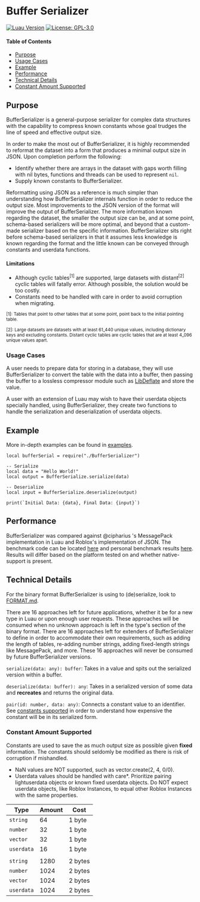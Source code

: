 # Buffer Serializer

[![Luau Version](https://img.shields.io/badge/Luau-0.670+-blue.svg)](https://github.com/luau-lang/luau/releases)
[![License: GPL-3.0](https://img.shields.io/badge/License-GPL_3.0-yellow.svg)](https://opensource.org/licenses/GPL-3.0)

#### Table of Contents
- [Purpose](#purpose)
- [Usage Cases](#usage-cases)
- [Example](#example)
- [Performance](#performance)
- [Technical Details](#technical-details)
- [Constant Amount Supported](#constant-amount-supported)

## Purpose

BufferSerializer is a general-purpose serializer for complex data structures with the capability to compress known constants whose goal trudges the line of speed and effective output size.

In order to make the most out of BufferSerializer, it is highly recommended to reformat the dataset into a form that produces a minimal output size in JSON.  Upon completion perform the following:
 - Identify whether there are arrays in the dataset with gaps worth filling with nil bytes, functions and threads can be used to represent `nil`.
 - Supply known constants to BufferSerializer.

Reformatting using JSON as a reference is much simpler than understanding how BufferSerializer internals function in order to reduce the output size.  Most improvements to the JSON version of the format will improve the output of BufferSerializer.  The more information known regarding the dataset, the smaller the output size can be, and at some point, schema-based serializers will be more optimal, and beyond that a custom-made serializer based on the specific information.  BufferSerializer sits right before schema-based serializers in that it assumes less knowledge is known regarding the format and the little known can be conveyed through constants and userdata functions.

[//]: # (TODO: Move the following to RISKS.md, as limitations are considered risks.)
#### Limitations
 - Although cyclic tables<sup>[1]</sup> are supported, large datasets with distant<sup>[2]</sup> cyclic tables will fatally error.  Although possible, the solution would be too costly.
 - Constants need to be handled with care in order to avoid corruption when migrating.

<sub>[1]: Tables that point to other tables that at some point, point back to the initial pointing table.</sub>

<sub>[2]: Large datasets are datasets with at least 61_440 unique values, including dictionary keys and excluding constants.  Distant cyclic tables are cyclic tables that are at least 4_096 unique values apart.</sub>

### Usage Cases
A user needs to prepare data for storing in a database, they will use BufferSerializer to convert the table with the data into a buffer, then passing the buffer to a lossless compressor module such as [LibDeflate](https://github.com/safeteeWow/LibDeflate) and store the value.

A user with an extension of Luau may wish to have their userdata objects specially handled, using BufferSerializer, they create two functions to handle the serialization and deserialization of userdata objects.

## Example

More in-depth examples can be found in [examples](./examples).

```luau
local bufferSerial = require("./BufferSerializer")

-- Serialize
local data = "Hello World!"
local output = BufferSerialize.serialize(data)

-- Deserialize
local input = BufferSerialize.deserialize(output)

print(`Initial Data: {data}, Final Data: {input}`)
```

## Performance

BufferSerializer was compared against @cipharius 's MessagePack implementation in Luau and Roblox's implementation of JSON.
The benchmark code can be located [here](../bench-results/bench/compare.luau) and personal benchmark results [here](../bench-results/bench/compare_results.txt).  
Results will differ based on the platform tested on and whether native-support is present.


## Technical Details

For the binary format BufferSerializer is using to (de)serialize, look to [FORMAT.md](./FORMAT.md).  

There are 16 approaches left for future applications, whether it be for a new type in Luau or upon enough user requests.  These approaches will be consumed when no unknown approach is left in the type's section of the binary format.
There are 16 approaches left for extenders of BufferSerializer to define in order to accommodate their own requirements, such as adding the length of tables, re-adding number strings, adding fixed-length strings like MessagePack, and more.  These 16 approaches will never be consumed by future BufferSerializer versions.

`serialize(data: any): buffer`: Takes in a value and spits out the serialized version within a buffer.

`deserialize(data: buffer): any`: Takes in a serialized version of some data and **recreates** and returns the original data.

`pair(id: number, data: any)`: Connects a constant value to an identifier.  See [constants supported](#constant-amount-supported) in order to understand how expensive the constant will be in its serialized form.  

### Constant Amount Supported

Constants are used to save the as much output size as possible given **fixed** information.  The constants should seldomly be modified as there is risk of corruption if mishandled.

 - NaN values are NOT supported, such as vector.create(2, 4, 0/0).
 - Userdata values should be handled with care*.  Prioritize pairing lightuserdata objects or known fixed userdata objects.  Do NOT expect userdata objects, like Roblox Instances, to equal other Roblox Instances with the same properties.

| **Type**   | **Amount** | **Cost** |
|------------|------------|----------|
| `string`   | 64         | 1 byte   |
| `number`   | 32         | 1 byte   |
| `vector`   | 32         | 1 byte   |
| `userdata` | 16         | 1 byte   |
|            |            |          |
| `string`   | 1280       | 2 bytes  |
| `number`   | 1024       | 2 bytes  |
| `vector`   | 1024       | 2 bytes  |
| `userdata` | 1024       | 2 bytes  |
